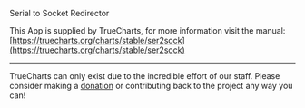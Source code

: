 Serial to Socket Redirector

This App is supplied by TrueCharts, for more information visit the manual: [https://truecharts.org/charts/stable/ser2sock](https://truecharts.org/charts/stable/ser2sock)

---

TrueCharts can only exist due to the incredible effort of our staff.
Please consider making a [donation](https://truecharts.org/sponsor) or contributing back to the project any way you can!
